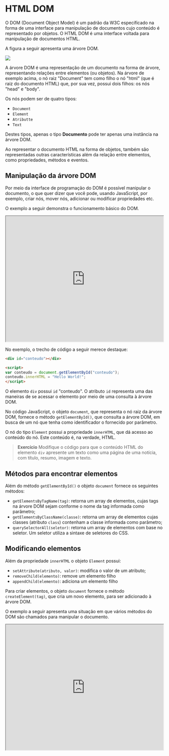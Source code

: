 # HTML DOM

O DOM (Document Object Model) é um padrão da W3C especificado na forma de uma interface para manipulação de documentos cujo conteúdo é representado por objetos. O HTML DOM é uma interface voltada para manipulação de documentos HTML.

A figura a seguir apresenta uma árvore DOM.

![](http://www.w3schools.com/js/pic_htmltree.gif)

A árvore DOM é uma representação de um documento na forma de árvore, representando relações entre elementos (ou objetos). Na árvore de exemplo acima, o nó raiz "Document" tem como filho o nó "html" (que é raiz do documento HTML) que, por sua vez, possui dois filhos: os nós "head" e "body".

Os nós podem ser de quatro tipos:
* `Document`
* `Element`
* `Atributte`
* `Text`

Destes tipos, apenas o tipo **Documento** pode ter apenas uma instância na árvore DOM.

Ao representar o documento HTML na forma de objetos, também são representadas outras características além da relação entre elementos, como propriedades, métodos e eventos.

## Manipulação da árvore DOM

Por meio da interface de programação do DOM é possível manipular o documento, o que quer dizer que você pode, usando JavaScript, por exemplo, criar nós, mover nós, adicionar ou modificar propriedades etc.

O exemplo a seguir demonstra o funcionamento básico do DOM.

<iframe src="http://embed.plnkr.co/A8JOWp4A85IzNE4NBzNW/preview" width="100%" height="400"></iframe>

No exemplo, o trecho de código a seguir merece destaque:

```html
<div id="conteudo"></div>

<script>
var conteudo = document.getElementById("conteudo");
conteudo.innerHTML = "Hello World!";
</script>
```

O elemento `div` possui `id` "conteudo". O atributo `id` representa uma das maneiras de se acessar o elemento por meio de uma consulta à árvore DOM.

No código JavaScript, o objeto `document`, que representa o nó raiz da árvore DOM, fornece o método `getElementById()`, que consulta a árvore DOM, em busca de um nó que tenha como identificador o fornecido por parâmetro.

O nó do tipo `Element` possui a propriedade `innerHTML`, que dá acesso ao conteúdo do nó. Este conteúdo é, na verdade, HTML.

> **Exercício** Modifique o código para que o conteúdo HTML do elemento `div` apresente um texto como uma página de uma notícia, com título, resumo, imagem e texto.  

## Métodos para encontrar elementos

Além do método `getElementById()` o objeto `document` fornece os seguintes métodos:
* `getElementsByTagName(tag)`: retorna um array de elementos, cujas tags na árvore DOM sejam conforme o nome da tag informada como parâmetro;
* `getElementsByClassName(classe)`: retorna um array de elementos cujas classes (atributo `class`) contenham a classe informada como parâmetro;
* `querySelectorAll(seletor)`: retorna um array de elementos com base no seletor. Um seletor utiliza a sintaxe de seletores do CSS.

## Modificando elementos

Além da propriedade `innerHTML` o objeto `Element` possui:
* `setAttribute(atributo, valor)`: modifica o valor de um atributo;
* `removeChild(elemento)`: remove um elemento filho
* `appendChild(elemento)`: adiciona um elemento filho

Para criar elementos, o objeto `document` fornece o método `createElement(tag)`, que cria um novo elemento, para ser adicionado à árvore DOM.

O exemplo a seguir apresenta uma situação em que vários métodos do DOM são chamados para manipular o documento.

<iframe src="http://embed.plnkr.co/X37GpqvFnKFvzaU85z9U/preview" width="100%" height="400"></iframe>
